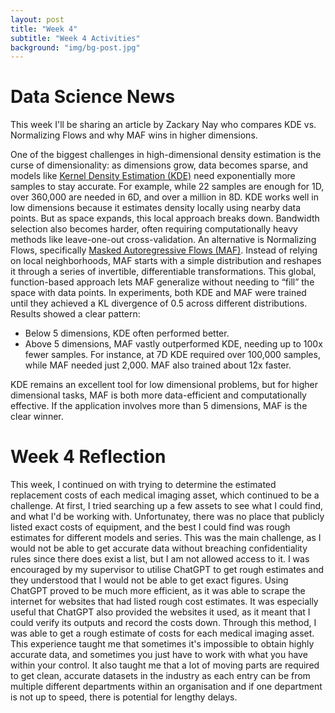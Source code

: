 ```yaml
---
layout: post
title: "Week 4"
subtitle: "Week 4 Activities"
background: "img/bg-post.jpg"
---
```


# Data Science News
This week I'll be sharing an article by Zackary Nay who compares KDE vs. Normalizing Flows and why MAF wins in higher dimensions.

One of the biggest challenges in high-dimensional density estimation is the curse of dimensionality: as dimensions grow, data becomes sparse, and models like [Kernel Density Estimation (KDE)](https://towardsdatascience.com/kernel-density-estimation-explained-step-by-step-7cc5b5bc4517/) need exponentially more samples to stay accurate. For example, while 22 samples are enough for 1D, over 360,000 are needed in 6D, and over a million in 8D.
KDE works well in low dimensions because it estimates density locally using nearby data points. But as space expands, this local approach breaks down. Bandwidth selection also becomes harder, often requiring computationally heavy methods like leave-one-out cross-validation.
An alternative is Normalizing Flows, specifically [Masked Autoregressive Flows (MAF)](https://towardsdatascience.com/understand-implement-masked-autoregressive-flow-with-tensorflow-9c361cd1354c/). Instead of relying on local neighborhoods, MAF starts with a simple distribution and reshapes it through a series of invertible, differentiable transformations. This global, function-based approach lets MAF generalize without needing to “fill” the space with data points.
In experiments, both KDE and MAF were trained until they achieved a KL divergence of 0.5 across different distributions. Results showed a clear pattern:
<ul>
  <li>Below 5 dimensions, KDE often performed better.</li>

  <li>Above 5 dimensions, MAF vastly outperformed KDE, needing up to 100x fewer samples. For instance, at 7D KDE required over 100,000 samples, while MAF needed just 2,000. MAF also trained about 12x faster.</li>
</ul>
KDE remains an excellent tool for low dimensional problems, but for higher dimensional tasks, MAF is both more data-efficient and computationally effective. If the application involves more than 5 dimensions, MAF is the clear winner.

# Week 4 Reflection
This week, I continued on with trying to determine the estimated replacement costs of each medical imaging asset, which continued to be a challenge. At first, I tried searching up a few assets to see what I could find, and what I'd be working with. Unfortunatey, there was no place that publicly listed exact costs of equipment, and the best I could find was rough estimates for different models and series. This was the main challenge, as I would not be able to get accurate data without breaching confidentiality rules since there does exist a list, but I am not allowed access to it. I was encouraged by my supervisor to utilise ChatGPT to get rough estimates and they understood that I would not be able to get exact figures. Using ChatGPT proved to be much more efficient, as it was able to scrape the internet for websites that had listed rough cost estimates. It was especially useful that ChatGPT also provided the websites it used, as it meant that I could verify its outputs and record the costs down. Through this method, I was able to get a rough estimate of costs for each medical imaging asset. This experience taught me that sometimes it's impossible to obtain highly accurate data, and sometimes you just have to work with what you have within your control. It also taught me that a lot of moving parts are required to get clean, accurate datasets in the industry as each entry can be from multiple different departments within an organisation and if one department is not up to speed, there is potential for lengthy delays. 